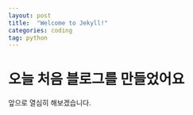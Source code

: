 ```yaml
---
layout: post
title:  "Welcome to Jekyll!"
categories: coding
tag: python
---
```


# 오늘 처음 블로그를 만들었어요

앞으로 열심히 해보겠습니다.